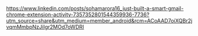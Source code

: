 https://www.linkedin.com/posts/sohamarora16_just-built-a-smart-gmail-chrome-extension-activity-7357352801544359936-7736?utm_source=share&utm_medium=member_android&rcm=ACoAAD7oiXQBr2jvqmMmbpNzJiIgr2MOd7oWDRI
